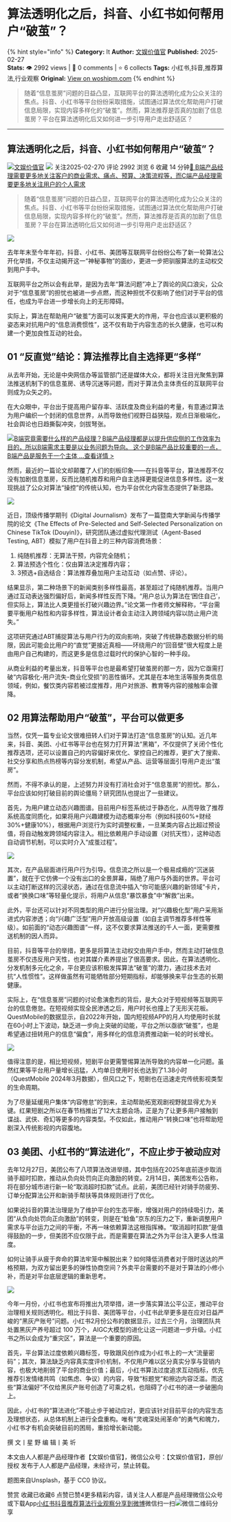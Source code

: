 # 算法透明化之后，抖音、小红书如何帮用户“破茧”？
{% hint style="info" %}
**Category:** It
**Author:** [文娱价值官](https://www.woshipm.com/u/1449250)
**Published:** 2025-02-27  
**Stats:** 👁️ 2992 views | 💬 0 comments | ⭐ 6 collects
**Tags:** 小红书,抖音,推荐算法,行业观察
**Original:** [View on woshipm.com](https://www.woshipm.com/it/6185828.html)
{% endhint %}
> 随着“信息茧房”问题的日益凸显，互联网平台的算法透明化成为公众关注的焦点。抖音、小红书等平台纷纷采取措施，试图通过算法优化帮助用户打破信息局限，实现内容多样化的“破茧”。然而，算法推荐是否真的加剧了信息茧房？平台在算法透明化后又如何进一步引导用户走出舒适区？

---

## 算法透明化之后，抖音、小红书如何帮用户“破茧”？

[![](https://image.woshipm.com/wp-files/2022/07/u21cnwuc8NzT2KrLk3mG.jpg!/both/72x72)](https://www.woshipm.com/u/1449250)[文娱价值官](https://www.woshipm.com/u/1449250) ![](https://static.woshipm.com/tag/1122_1@2x.png) 关注2025-02-270 评论 2992 浏览 6 收藏 14 分钟[🔗 B端产品经理需要更多地关注客户的商业需求、痛点、预算、决策流程等，而C端产品经理需要更多地关注用户的个人需求](https://ke.qidianla.com/courses/bcpm)

> 随着“信息茧房”问题的日益凸显，互联网平台的算法透明化成为公众关注的焦点。抖音、小红书等平台纷纷采取措施，试图通过算法优化帮助用户打破信息局限，实现内容多样化的“破茧”。然而，算法推荐是否真的加剧了信息茧房？平台在算法透明化后又如何进一步引导用户走出舒适区？

![](https://image.woshipm.com/2024/06/17/a1d59e3e-2c7f-11ef-a13a-00163e142b65.png)

去年年末至今年年初，抖音、小红书、美团等互联网平台纷纷公布了新一轮算法公开化举措，不仅主动揭开这一“神秘事物”的面纱，更进一步把驯服算法的主动权交到用户手中。

互联网平台之所以会有此举，是因为去年“算法问题”冲上了舆论的风口浪尖，公众对于“信息茧房”的担忧也被进一步点燃，而这种担忧不仅影响了他们对于平台的信任，也成为平台进一步增长向上的无形障碍。

实际上，算法在帮助用户“破茧”方面可以发挥更大的作用，平台也应该以更积极的姿态来对抗用户的“信息消费惯性”，这不仅有助于内容生态的长久健康，也可以构建一个更加良性互动的社会。

## 01 “反直觉”结论：算法推荐比自主选择更“多样”

从去年开始，无论是中央网信办等监管部门还是媒体大众，都将关注目光聚焦到算法推送机制下的信息茧房、诱导沉迷等问题，而对于算法负主体责任的互联网平台则成为众矢之的。

在大众眼中，平台出于提高用户留存率、活跃度及商业利益的考量，有意通过算法为用户编织一个封闭的信息世界，从而导致他们视野日益狭隘，观点日渐极端化，社会舆论也日趋撕裂冲突，剑拔弩张。

[![](https://image.woshipm.com/2023/08/02/f7cafd68-30e3-11ee-9da3-00163e0b5ff3.png)B端究竟需要什么样的产品经理？B端产品经理都是以提升供应侧的工作效率为目的，所以B端需求主要是以业务问题为导向。 这个是B端产品比较重要的一点，B端产品是服务于一个主体 ...查看详情 >](https://ke.qidianla.com/courses/bcpm)

然而，最近的一篇论文却颠覆了人们的刻板印象——在抖音等平台，算法推荐不仅没有加剧信息茧房，反而比随机推荐和用户自主选择更能促进信息多样性。这一发现挑战了公众对算法“操控”的传统认知，也为平台优化内容生态提供了新思路。

![](https://image.woshipm.com/2025/02/27/fe7f1a9a-f478-11ef-acf0-00163e09d72f.png)

近日，顶级传播学期刊《Digital Journalism》发布了一篇暨南大学新闻与传播学院的论文《The Effects of Pre-Selected and Self-Selected Personalization on Chinese TikTok (Douyin)》，研究团队通过虚拟代理测试（Agent-Based Testing, ABT）模拟了用户在抖音上的三种内容消费场景：

1.  纯随机推荐：无算法干预，内容完全随机；
2.  算法预选个性化：仅由算法决定推荐内容；
3.  3预选+自选结合：算法推荐叠加用户主动互动（如点赞、评论）。

结果显示，第二种场景下的新闻类别多样性最高，甚至超过了纯随机推荐。当用户通过互动表达强烈偏好后，新闻多样性反而下降。“用户总认为算法在‘困住自己’，但实际上，算法比人类更擅长打破兴趣边界。”论文第一作者师文解释称，“平台需要平衡用户粘性和内容多样性，算法设计者会主动注入跨领域内容以防止用户流失。”

这项研究通过ABT捕捉算法与用户行为的双向影响，突破了传统静态数据分析的局限，因此可能会比用户的“直觉”更接近真相——环绕用户的“回音壁”很大程度上是由用户自己构建的，而这更多是信息过载时代的保护心智的一种手段。

从商业利益的考量出发，抖音等平台也是最希望打破茧房的那一方，因为它亟需打破“内容极化-用户流失-商业化受损”的恶性循环。尤其是在本地生活等服务类信息领域，例如，餐饮类内容若被过度推荐，用户对旅游、教育等内容的接触率会骤降。

## 02 用算法帮助用户“破茧”，平台可以做更多

当然，仅凭一篇专业论文很难扭转人们对于算法打造“信息茧房”的认知。近几年来，抖音、美团、小红书等平台也在努力打开算法“黑箱”，不仅提供了关闭个性化推荐选项，还可以设置自己的内容偏好来优化、掌控自己的推荐，更扩大了搜索、社交分享和热点热榜等内容分发机制，希望从产品、运营等层面引导用户走出“茧房”。

然而，不得不承认的是，上述努力并没有打消社会对于“信息茧房”的担忧。那么，平台应该如何打破目前的舆论僵局？研究团队也提出了一些建议。

首先，为用户建立动态兴趣图谱。目前用户标签系统过于静态化，从而导致了推荐系统高度同质化，如果将用户兴趣建模为动态概率分布（例如科技60%+财经30%+健康10%），根据用户浏览行为实时调整权重，一旦某类内容占比超过预设值，将自动触发跨领域内容注入。相比依赖用户手动设置（对抗天性），这种动态自动调节机制，可以实时介入“成茧过程”。

![](https://image.woshipm.com/2025/02/27/ff783eae-f478-11ef-acf0-00163e09d72f.png)

其次，在产品层面进行用户行为引导。信息流之所以是一个极易成瘾的“沉迷装置”，就在于它仿佛一个没有出口的全景屏幕，隔绝了用户与外面的世界。平台可以主动打断这样的沉浸状态，通过在信息流中插入“你可能感兴趣的新领域”卡片，或者“换换口味”等轻量化提示，将用户从信息“暴饮暴食”中“解救”出来。

此外，平台还可以针对不同类型的用户进行分层治理。对“兴趣极化型”用户采用渐进式内容渗透；向“兴趣广泛型”用户开放高级设置（如自主调节推荐多样性等级）。如前面的“动态兴趣图谱”一样，这不仅要求算法推送的千人一面，更需要推送机制的因人而异。

目前，抖音等平台的举措，更多是将算法主动权交由用户手中，然而主动打破信息茧房不仅违反用户天性，也对其媒介素养提出了很高要求。因此，在算法透明化、分发机制多元化之余，平台更应该积极发挥算法“破茧”的潜力，通过技术去对抗“人性惯性”。这样做虽然有可能牺牲部分短期指标，却能够换来平台生态的长期健康。

实际上，在“信息茧房”问题的讨论愈演愈烈的背后，是大众对于短视频等互联网平台的信息倦怠。在短视频实现全民渗透之后，用户时长也撞上了无形天花板。QuestMobile的数据显示，自2022年开始，国内短视频APP的月人均使用时长就在60小时上下波动，缺乏进一步向上突破的动能，平台之所以亟欲“破茧”，也是希望通过扭转用户的信息“偏食”，用多样化的信息消费推动新一轮的时长增长。

![](https://image.woshipm.com/2025/02/27/0114a874-f479-11ef-acf0-00163e09d72f.png)

值得注意的是，相比短视频，短剧平台更需警惕算法所导致的内容单一化问题。虽然红果等平台用户量增长迅猛，人均单日使用时长也达到了1.38小时（QuestMobile 2024年3月数据），但风口之下，短剧也在迅速走完传统影视类型的生命周期。

为了尽量延缓用户集体“内容倦怠”的到来，主动帮助拓宽观剧视野就显得尤为关键。红果短剧之所以在春节档推出了12大主题会场，正是为了让更多用户接触到谍战、武侠、奇幻等更多的内容类型。不仅如此，推动用户“转换口味”也将帮助短剧深入传统影视的内容腹地。

## 03 美团、小红书的“算法进化”，不应止步于被动应对

去年12月27日，美团公布了八项算法改进举措，其中包括在2025年底前逐步取消骑手超时扣款，推动从负向处罚向正向激励的转变。2月14日，美团发布公告称，将在部分城市进行新一轮“取消超时扣款”试点。此前，美团已经针对骑手防疲劳、订单分配算法公开和新骑手帮扶等具体规则进行了优化。

如果说抖音的算法治理是为了维护平台的生态平衡，增强对用户的持续吸引力，美团“从负向处罚向正向激励”的转变，则是在“鲶鱼”京东的压力之下，重新调整用户需求与平台运力之间的平衡，不再一味依赖算法这根指挥棒。“取消超时扣款”是值得鼓励的一步，但美团不应仅限于此，而是需要在算法之外为平台注入更多人性温度。

如何让骑手从疲于奔命的算法牢笼中解脱出来？如何降低消费者对于限时送达的严格预期，为双方留出更多的弹性协商空间？外卖平台需要的不是对于算法的小修小补，而是对平台底层逻辑的重新思考。

![](https://image.woshipm.com/2025/02/27/01d80422-f479-11ef-acf0-00163e09d72f.jpg)

今年一月份，小红书也宣布将推出九项举措，进一步落实算法公平公正，推动平台治理相关规则透明化。相比于抖音、美团等平台，小红书此举更多是在应对日益严峻的“黑灰产账号”问题。小红书2月份公布的数据显示，过去三个月，治理团队共处置黑灰产养号超过 100 万个，AIGC大模型的进化让这一问题进一步升级。小红书之所以会成为“重灾区”，算法是一个重要的原因。

首先，平台算法过度依赖兴趣标签，导致跟风创作成为小红书上的一大“流量密码”；其次，算法缺乏内容真实度评价机制，不仅用户难以区分真实分享与营销内容，也极大地削弱了平台的商业价值；最后，小红书算法过度追求互动指标，优先推荐引发情绪共鸣（如焦虑、争议）的内容，导致“标题党”和擦边内容泛滥。而这些“算法偏好”不仅给黑灰产账号创造了可乘之机，也阻碍了小红书的进一步破圈向上。

因此，小红书的“算法进化”不能止步于被动应对，更应该针对目前平台的内容生态及理想状态，从总体机制上进行全盘重构。唯有“灵魂深处闹革命”的勇气和魄力，小红书才有机会突破目前的困局，重拾增长新动能。

撰 文丨星 野 编 辑丨美 圻

本文由人人都是产品经理作者【文娱价值官】，微信公众号：【文娱价值官】，原创/授权 发布于人人都是产品经理，未经许可，禁止转载。

题图来自Unsplash，基于 CC0 协议。

赞赏 收藏已收藏6 点赞已赞4更多精彩内容，请关注人人都是产品经理微信公众号或下载App[小红书](https://www.woshipm.com/tag/%e5%b0%8f%e7%ba%a2%e4%b9%a6)[抖音](https://www.woshipm.com/tag/%e6%8a%96%e9%9f%b3)[推荐算法](https://www.woshipm.com/tag/%e6%8e%a8%e8%8d%90%e7%ae%97%e6%b3%95)[行业观察](https://www.woshipm.com/tag/%e8%a1%8c%e4%b8%9a%e8%a7%82%e5%af%9f)[分享到微博](https://service.weibo.com/share/share.php?appkey=2775287854&title=算法透明化之后，抖音、小红书如何帮用户“破茧”？&url=https://www.woshipm.com/it/6185828.html&pic=https://image.woshipm.com/2024/06/17/a1d59e3e-2c7f-11ef-a13a-00163e142b65.png)微信扫一扫![微信二维码](https://api.pwmqr.com/qrcode/create/?url=https://www.woshipm.com/it/6185828.html)分享